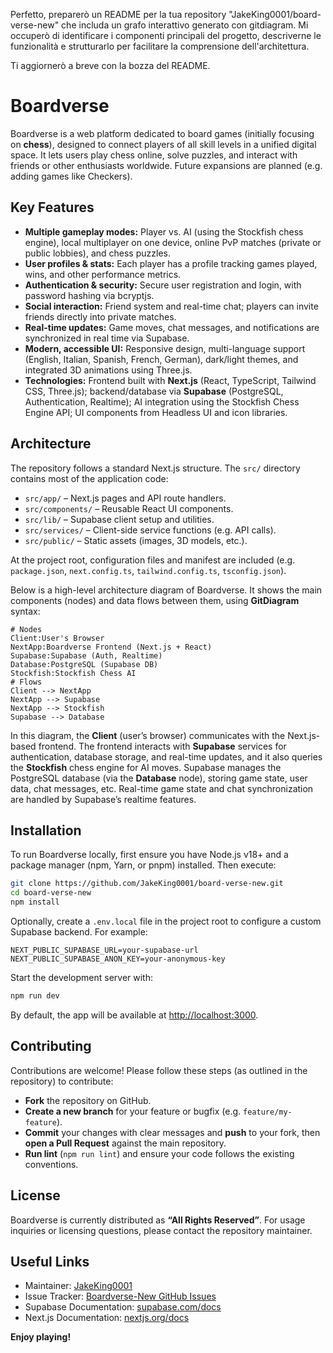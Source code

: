 Perfetto, preparerò un README per la tua repository "JakeKing0001/board-verse-new" che includa un grafo interattivo generato con gitdiagram. Mi occuperò di identificare i componenti principali del progetto, descriverne le funzionalità e strutturarlo per facilitare la comprensione dell'architettura.

Ti aggiornerò a breve con la bozza del README.


# Boardverse

Boardverse is a web platform dedicated to board games (initially focusing on **chess**), designed to connect players of all skill levels in a unified digital space.  It lets users play chess online, solve puzzles, and interact with friends or other enthusiasts worldwide.  Future expansions are planned (e.g. adding games like Checkers).

## Key Features

* **Multiple gameplay modes:** Player vs. AI (using the Stockfish chess engine), local multiplayer on one device, online PvP matches (private or public lobbies), and chess puzzles.
* **User profiles & stats:** Each player has a profile tracking games played, wins, and other performance metrics.
* **Authentication & security:** Secure user registration and login, with password hashing via bcryptjs.
* **Social interaction:** Friend system and real-time chat; players can invite friends directly into private matches.
* **Real-time updates:** Game moves, chat messages, and notifications are synchronized in real time via Supabase.
* **Modern, accessible UI:** Responsive design, multi-language support (English, Italian, Spanish, French, German), dark/light themes, and integrated 3D animations using Three.js.
* **Technologies:** Frontend built with **Next.js** (React, TypeScript, Tailwind CSS, Three.js); backend/database via **Supabase** (PostgreSQL, Authentication, Realtime); AI integration using the Stockfish Chess Engine API; UI components from Headless UI and icon libraries.

## Architecture

The repository follows a standard Next.js structure. The `src/` directory contains most of the application code:

* `src/app/` – Next.js pages and API route handlers.
* `src/components/` – Reusable React UI components.
* `src/lib/` – Supabase client setup and utilities.
* `src/services/` – Client-side service functions (e.g. API calls).
* `src/public/` – Static assets (images, 3D models, etc.).

At the project root, configuration files and manifest are included (e.g. `package.json`, `next.config.ts`, `tailwind.config.ts`, `tsconfig.json`).

Below is a high-level architecture diagram of Boardverse. It shows the main components (nodes) and data flows between them, using **GitDiagram** syntax:

```gitdiagram
# Nodes
Client:User's Browser
NextApp:Boardverse Frontend (Next.js + React)
Supabase:Supabase (Auth, Realtime)
Database:PostgreSQL (Supabase DB)
Stockfish:Stockfish Chess AI
# Flows
Client --> NextApp
NextApp --> Supabase
NextApp --> Stockfish
Supabase --> Database
```

In this diagram, the **Client** (user’s browser) communicates with the Next.js-based frontend. The frontend interacts with **Supabase** services for authentication, database storage, and real-time updates, and it also queries the **Stockfish** chess engine for AI moves. Supabase manages the PostgreSQL database (via the **Database** node), storing game state, user data, chat messages, etc. Real-time game state and chat synchronization are handled by Supabase’s realtime features.

## Installation

To run Boardverse locally, first ensure you have Node.js v18+ and a package manager (npm, Yarn, or pnpm) installed. Then execute:

```bash
git clone https://github.com/JakeKing0001/board-verse-new.git
cd board-verse-new
npm install
```

Optionally, create a `.env.local` file in the project root to configure a custom Supabase backend. For example:

```env
NEXT_PUBLIC_SUPABASE_URL=your-supabase-url
NEXT_PUBLIC_SUPABASE_ANON_KEY=your-anonymous-key
```

Start the development server with:

```bash
npm run dev
```

By default, the app will be available at [http://localhost:3000](http://localhost:3000).

## Contributing

Contributions are welcome! Please follow these steps (as outlined in the repository) to contribute:

* **Fork** the repository on GitHub.
* **Create a new branch** for your feature or bugfix (e.g. `feature/my-feature`).
* **Commit** your changes with clear messages and **push** to your fork, then **open a Pull Request** against the main repository.
* **Run lint** (`npm run lint`) and ensure your code follows the existing conventions.

## License

Boardverse is currently distributed as **“All Rights Reserved”**. For usage inquiries or licensing questions, please contact the repository maintainer.

## Useful Links

* Maintainer: [JakeKing0001](https://github.com/JakeKing0001)
* Issue Tracker: [Boardverse-New GitHub Issues](https://github.com/JakeKing0001/board-verse-new/issues)
* Supabase Documentation: [supabase.com/docs](https://supabase.com/docs)
* Next.js Documentation: [nextjs.org/docs](https://nextjs.org/docs)

**Enjoy playing!**
